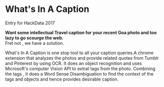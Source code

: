 # What's In A Caption
Entry for HackData 2017

<b>Want some intellectual Travel caption for your recent Goa photo and too lazy to go scourge the web.</b><br> 
Fret not , we have a solution.

What's In A Caption is one stop tool to all your caption queries.A chrome extension that analyzes the photos and provide related quotes from Tumblr and Pinterest by using OCR.
It does an object recognition and uses Microsoft's computer Vision API to extrat tags from the photo. Combining the tags , it does a Word Sense Disambiguation to find the context of the tags and objects and hence provides desirable caption.
